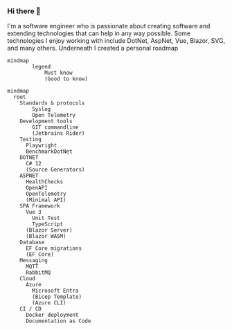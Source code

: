 ### Hi there 👋
I'm a software engineer who is passionate about creating software and extending technologies that can help in any way possible. Some technologies I enjoy working with include DotNet, AspNet, Vue, Blazor, SVG, and many others. Underneath I created a personal roadmap

```mermaid
mindmap
        legend
            Must know
            (Good to know)
```

```mermaid
mindmap
  root
    Standards & protocols
        Syslog
        Open Telemetry
    Development tools      
        GIT commandline
        (Jetbrains Rider)
    Testing
      Playwright
      BenchmarkDotNet
    DOTNET
      C# 12
      (Source Generators)    
    ASPNET
      HealthChecks
      OpenAPI
      OpenTelemetry
      (Minimal API)
    SPA Framework
      Vue 3
        Unit Test
        TypeScript
      (Blazor Server)
      (Blazor WASM)
    Database
      EF Core migrations
      (EF Core)
    Messaging
      MQTT
      RabbitMQ
    Cloud
      Azure
        Microsoft Entra
        (Bicep Template)
        (Azure CLI)
    CI / CD
      Docker deployment
      Documentation as Code
```

<!--
**renevdhoek/renevdhoek** is a ✨ _special_ ✨ repository because its `README.md` (this file) appears on your GitHub profile.

Here are some ideas to get you started:

- 🔭 I’m currently working on ...
- 🌱 I’m currently learning ...
- 👯 I’m looking to collaborate on ...
- 🤔 I’m looking for help with ...
- 💬 Ask me about ...
- 📫 How to reach me: ...
- 😄 Pronouns: ...
- ⚡ Fun fact: ...
-->
